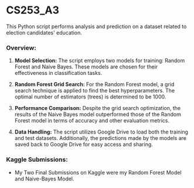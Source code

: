 # CS253_A3
This Python script performs analysis and prediction on a dataset related to election candidates' education.

### Overview:

1. **Model Selection:** The script employs two models for training: Random Forest and Naive Bayes. These models are chosen for their effectiveness in classification tasks.

2. **Random Forest Grid Search:** For the Random Forest model, a grid search technique is applied to find the best hyperparameters. The optimal number of estimators (trees) is determined to be 1000.

3. **Performance Comparison:** Despite the grid search optimization, the results of the Naive Bayes model outperformed those of the Random Forest model in terms of accuracy and other evaluation metrics.

4. **Data Handling:** The script utilizes Google Drive to load both the training and test datasets. Additionally, the predictions made by the models are saved back to Google Drive for easy access and sharing.

### Kaggle Submissions:

- My Two Final Submissions on Kaggle were my Random Forest Model and Naive-Bayes Model.
